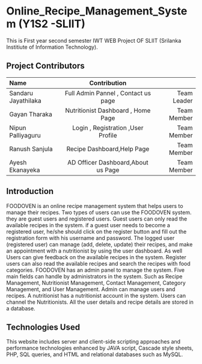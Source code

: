 # Online_Recipe_Management_System (Y1S2 -SLIIT)
This is First year second semester IWT WEB Project OF SLIIT (Srilanka Institiute of Information Technology).

## Project Contributors


|   Name | Contribution||
| :---         |     :---:      |          ---: |
| Sandaru Jayathilaka  | Full Admin Pannel , Contact us page | Team Leader |
| Gayan Tharaka     | Nutritionist Dashboard , Home Page  | Team Member  |
| Nipun Palliyaguru     | Login , Registration ,User Profile  | Team Member  |
| Ranush Sanjula  | Recipe  Dashboard,Help Page  | Team Member     |
| Ayesh Ekanayeka | AD Officer Dashboard,About us Page    | Team Member |

## Introduction

FOODOVEN is an online recipe management system that helps users to manage their recipes. 
Two types of users can use the FOODOVEN system. they are guest users and registered users. 
Guest users can only read the available recipes in the system. if a guest user needs to become a 
registered user, he/she should click on the register button and fill out the registration form with his 
username and password. The logged user (registered user) can manage (add, delete, update) their 
recipes, and make an appointment with a nutritionist by using the user dashboard. As well Users 
can give feedback on the available recipes in the system. Register users can also read the available 
recipes and search the recipes with food categories. FOODOVEN has an admin panel to manage 
the system. Five main fields can handle by administrators in the system. Such as Recipe 
Management, Nutritionist Management, Contact Management, Category Management, and User 
Management. Admin can manage users and recipes. A nutritionist has a nutritionist account in the 
system. Users can channel the Nutritionists. All the user details and recipe details are stored in a 
database.

## Technologies Used

This website includes server and client-side scripting approaches and performance technologies 
enhanced by JAVA script, Cascade style sheets, PHP, SQL queries, and HTML and relational 
databases such as MySQL.

